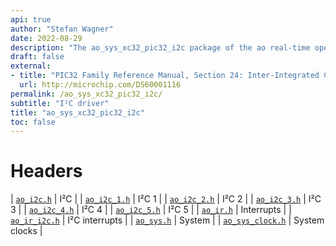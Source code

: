 ```yaml
---
api: true
author: "Stefan Wagner"
date: 2022-08-29
description: "The ao_sys_xc32_pic32_i2c package of the ao real-time operating system."
draft: false
external:
- title: "PIC32 Family Reference Manual, Section 24: Inter-Integrated Circuit (I²C)"
  url: http://microchip.com/DS60001116
permalink: /ao_sys_xc32_pic32_i2c/ 
subtitle: "I²C driver"
title: "ao_sys_xc32_pic32_i2c"
toc: false
---
```


# Headers

| [`ao_i2c.h`](ao_i2c.h.md) | I²C |
| [`ao_i2c_1.h`](ao_i2c_1.h.md) | I²C 1 |
| [`ao_i2c_2.h`](ao_i2c_2.h.md) | I²C 2 |
| [`ao_i2c_3.h`](ao_i2c_3.h.md) | I²C 3 |
| [`ao_i2c_4.h`](ao_i2c_4.h.md) | I²C 4 |
| [`ao_i2c_5.h`](ao_i2c_5.h.md) | I²C 5 |
| [`ao_ir.h`](ao_ir.h.md) | Interrupts |
| [`ao_ir_i2c.h`](ao_ir_i2c.h.md) | I²C interrupts |
| [`ao_sys.h`](ao_sys.h.md) | System |
| [`ao_sys_clock.h`](ao_sys_clock.h.md) | System clocks |
